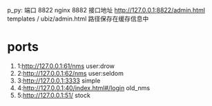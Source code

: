 p_py: 端口 8822  nginx 8882
    接口地址
    http://127.0.0.1:8822/admin.html   templates / ubiz/admin.html
    路径保存在缓存信息中


# ports 
1.  1:http://127.0.0.1:61/nms   user:drow    
2.  2:http://127.0.0.1:62/nms   user:seldom
3.  3:http://127.0.0.1:3333   simple
4.  4:http://127.0.0.1:40/index.html#/login old_nms
5.  5:http://127.0.0.1:51/           stock   